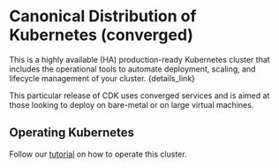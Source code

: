 # Canonical Distribution of Kubernetes (converged)

This is a highly available (HA) production-ready Kubernetes cluster that includes
the operational tools to automate deployment, scaling, and lifecycle management
of your cluster. {details_link}

This particular release of CDK uses converged services and is aimed at those looking
to deploy on bare-metal or on large virtual machines. 

## Operating Kubernetes

Follow our [tutorial](https://tutorials.ubuntu.com/tutorial/get-started-canonical-kubernetes#2)
on how to operate this cluster.
